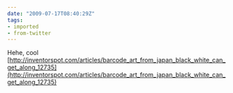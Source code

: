 ```yaml
---
date: "2009-07-17T08:40:29Z"
tags:
- imported
- from-twitter
---
```

Hehe, cool [http://inventorspot.com/articles/barcode_art_from_japan_black_white_can_get_along_12735](http://inventorspot.com/articles/barcode_art_from_japan_black_white_can_get_along_12735)
